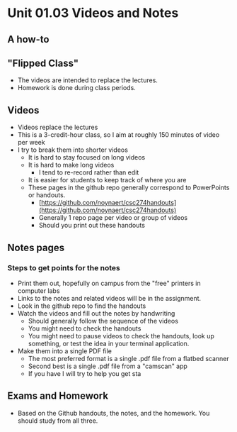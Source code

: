 # Unit 01.03 Videos and Notes

## A how-to

## "Flipped Class"

* The videos are intended to replace the lectures.
* Homework is done during class periods.

## Videos

* Videos replace the lectures
* This is a 3-credit-hour class, so I aim at roughly 150 minutes of video per week 
* I try to break them into shorter videos
  * It is hard to stay focused on long videos
  * It is hard to make long videos
    * I tend to re-record rather than edit
  * It is easier for students to keep track of where you are
  * These pages in the github repo generally correspond to PowerPoints or handouts.
    * [https://github.com/noynaert/csc274handouts](https://github.com/noynaert/csc274handouts)
    * Generally 1 repo page per video or group of videos
    * Should you print out these handouts

## Notes pages

### Steps to get points for the notes

* Print them out, hopefully on campus from the "free" printers in computer labs
* Links to the notes and related videos will be in the assignment.
* Look in the github repo to find the handouts
* Watch the videos and fill out the notes by handwriting
    * Should generally follow the sequence of the videos
    * You might need to check the handouts
    * You might need to pause videos to check the handouts, look up something, or test the idea in your terminal application.
* Make them into a single PDF file 
  * The most preferred format is a single .pdf file from a flatbed scanner
  * Second best is a single .pdf file from a "camscan" app
  * If you have  I will try to help you get sta

## Exams and Homework

* Based on the Github handouts, the notes, and the homework.  You should study from all three.


